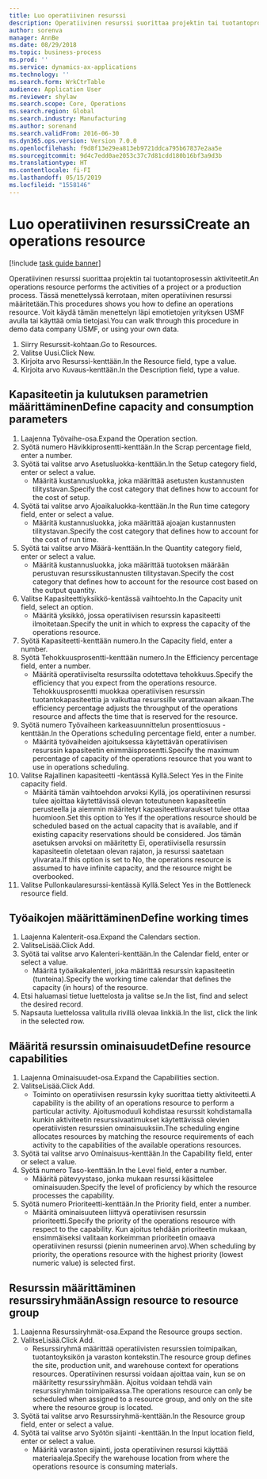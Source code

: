 ```yaml
---
title: Luo operatiivinen resurssi
description: Operatiivinen resurssi suorittaa projektin tai tuotantoprosessin aktiviteetit.
author: sorenva
manager: AnnBe
ms.date: 08/29/2018
ms.topic: business-process
ms.prod: ''
ms.service: dynamics-ax-applications
ms.technology: ''
ms.search.form: WrkCtrTable
audience: Application User
ms.reviewer: shylaw
ms.search.scope: Core, Operations
ms.search.region: Global
ms.search.industry: Manufacturing
ms.author: sorenand
ms.search.validFrom: 2016-06-30
ms.dyn365.ops.version: Version 7.0.0
ms.openlocfilehash: f9d8f13e29ea813eb9721ddca795b67837e2aa5e
ms.sourcegitcommit: 9d4c7edd0ae2053c37c7d81cdd180b16bf3a9d3b
ms.translationtype: HT
ms.contentlocale: fi-FI
ms.lasthandoff: 05/15/2019
ms.locfileid: "1558146"
---
```

# <a name="create-an-operations-resource"></a><span data-ttu-id="4b4da-103">Luo operatiivinen resurssi</span><span class="sxs-lookup"><span data-stu-id="4b4da-103">Create an operations resource</span></span>

[!include [task guide banner](../../includes/task-guide-banner.md)]

<span data-ttu-id="4b4da-104">Operatiivinen resurssi suorittaa projektin tai tuotantoprosessin aktiviteetit.</span><span class="sxs-lookup"><span data-stu-id="4b4da-104">An operations resource performs the activities of a project or a production process.</span></span> <span data-ttu-id="4b4da-105">Tässä menettelyssä kerrotaan, miten operatiivinen resurssi määritetään.</span><span class="sxs-lookup"><span data-stu-id="4b4da-105">This procedures shows you how to define an operations resource.</span></span> <span data-ttu-id="4b4da-106">Voit käydä tämän menettelyn läpi emotietojen yrityksen USMF avulla tai käyttää omia tietojasi.</span><span class="sxs-lookup"><span data-stu-id="4b4da-106">You can walk through this procedure in demo data company USMF, or using your own data.</span></span>

1. <span data-ttu-id="4b4da-107">Siirry Resurssit-kohtaan.</span><span class="sxs-lookup"><span data-stu-id="4b4da-107">Go to Resources.</span></span>
2. <span data-ttu-id="4b4da-108">Valitse Uusi.</span><span class="sxs-lookup"><span data-stu-id="4b4da-108">Click New.</span></span>
3. <span data-ttu-id="4b4da-109">Kirjoita arvo Resurssi-kenttään.</span><span class="sxs-lookup"><span data-stu-id="4b4da-109">In the Resource field, type a value.</span></span>
4. <span data-ttu-id="4b4da-110">Kirjoita arvo Kuvaus-kenttään.</span><span class="sxs-lookup"><span data-stu-id="4b4da-110">In the Description field, type a value.</span></span>

## <a name="define-capacity-and-consumption-parameters"></a><span data-ttu-id="4b4da-111">Kapasiteetin ja kulutuksen parametrien määrittäminen</span><span class="sxs-lookup"><span data-stu-id="4b4da-111">Define capacity and consumption parameters</span></span>
1. <span data-ttu-id="4b4da-112">Laajenna Työvaihe-osa.</span><span class="sxs-lookup"><span data-stu-id="4b4da-112">Expand the Operation section.</span></span>
2. <span data-ttu-id="4b4da-113">Syötä numero Hävikkiprosentti-kenttään.</span><span class="sxs-lookup"><span data-stu-id="4b4da-113">In the Scrap percentage field, enter a number.</span></span>
3. <span data-ttu-id="4b4da-114">Syötä tai valitse arvo Asetusluokka-kenttään.</span><span class="sxs-lookup"><span data-stu-id="4b4da-114">In the Setup category field, enter or select a value.</span></span>
    * <span data-ttu-id="4b4da-115">Määritä kustannusluokka, joka määrittää asetusten kustannusten tilitystavan.</span><span class="sxs-lookup"><span data-stu-id="4b4da-115">Specify the cost category that defines how to account for the cost of setup.</span></span>  
4. <span data-ttu-id="4b4da-116">Syötä tai valitse arvo Ajoaikaluokka-kenttään.</span><span class="sxs-lookup"><span data-stu-id="4b4da-116">In the Run time category field, enter or select a value.</span></span>
    * <span data-ttu-id="4b4da-117">Määritä kustannusluokka, joka määrittää ajoajan kustannusten tilitystavan.</span><span class="sxs-lookup"><span data-stu-id="4b4da-117">Specify the cost category that defines how to account for the cost of run time.</span></span>  
5. <span data-ttu-id="4b4da-118">Syötä tai valitse arvo Määrä-kenttään.</span><span class="sxs-lookup"><span data-stu-id="4b4da-118">In the Quantity category field, enter or select a value.</span></span>
    * <span data-ttu-id="4b4da-119">Määritä kustannusluokka, joka määrittää tuotoksen määrään perustuvan resurssikustannusten tilitystavan.</span><span class="sxs-lookup"><span data-stu-id="4b4da-119">Specify the cost category that defines how to account for the resource cost based on the output quantity.</span></span>  
6. <span data-ttu-id="4b4da-120">Valitse Kapasiteettiyksikkö-kentässä vaihtoehto.</span><span class="sxs-lookup"><span data-stu-id="4b4da-120">In the Capacity unit field, select an option.</span></span>
    * <span data-ttu-id="4b4da-121">Määritä yksikkö, jossa operatiivisen resurssin kapasiteetti ilmoitetaan.</span><span class="sxs-lookup"><span data-stu-id="4b4da-121">Specify the unit in which to express the capacity of the operations resource.</span></span>  
7. <span data-ttu-id="4b4da-122">Syötä Kapasiteetti-kenttään numero.</span><span class="sxs-lookup"><span data-stu-id="4b4da-122">In the Capacity field, enter a number.</span></span>
8. <span data-ttu-id="4b4da-123">Syötä Tehokkuusprosentti-kenttään numero.</span><span class="sxs-lookup"><span data-stu-id="4b4da-123">In the Efficiency percentage field, enter a number.</span></span>
    * <span data-ttu-id="4b4da-124">Määritä operatiiviselta resurssilta odotettava tehokkuus.</span><span class="sxs-lookup"><span data-stu-id="4b4da-124">Specify the efficiency that you expect from the operations resource.</span></span> <span data-ttu-id="4b4da-125">Tehokkuusprosentti muokkaa operatiivisen resurssin tuotantokapasiteettia ja vaikuttaa resurssille varattavaan aikaan.</span><span class="sxs-lookup"><span data-stu-id="4b4da-125">The efficiency percentage adjusts the throughput of the operations resource and affects the time that is reserved for the resource.</span></span>  
9. <span data-ttu-id="4b4da-126">Syötä numero Työvaiheen karkeasuunnittelun prosenttiosuus -kenttään.</span><span class="sxs-lookup"><span data-stu-id="4b4da-126">In the Operations scheduling percentage field, enter a number.</span></span>
    * <span data-ttu-id="4b4da-127">Määritä työvaiheiden ajoituksessa käytettävän operatiivisen resurssin kapasiteetin enimmäisprosentti.</span><span class="sxs-lookup"><span data-stu-id="4b4da-127">Specify the maximum percentage of capacity of the operations resource that you want to use in operations scheduling.</span></span>  
10. <span data-ttu-id="4b4da-128">Valitse Rajallinen kapasiteetti -kentässä Kyllä.</span><span class="sxs-lookup"><span data-stu-id="4b4da-128">Select Yes in the Finite capacity field.</span></span>
    * <span data-ttu-id="4b4da-129">Määritä tämän vaihtoehdon arvoksi Kyllä, jos operatiivinen resurssi tulee ajoittaa käytettävissä olevan toteutuneen kapasiteetin perusteella ja aiemmin määritetyt kapasiteettivaraukset tulee ottaa huomioon.</span><span class="sxs-lookup"><span data-stu-id="4b4da-129">Set this option to Yes if the operations resource should be scheduled based on the actual capacity that is available, and if existing capacity reservations should be considered.</span></span> <span data-ttu-id="4b4da-130">Jos tämän asetuksen arvoksi on määritetty Ei, operatiivisella resurssin kapasiteetin oletetaan olevan rajaton, ja resurssi saatetaan ylivarata.</span><span class="sxs-lookup"><span data-stu-id="4b4da-130">If this option is set to No, the operations resource is assumed to have infinite capacity, and the resource might be overbooked.</span></span>  
11. <span data-ttu-id="4b4da-131">Valitse Pullonkaularesurssi-kentässä Kyllä.</span><span class="sxs-lookup"><span data-stu-id="4b4da-131">Select Yes in the Bottleneck resource field.</span></span>

## <a name="define-working-times"></a><span data-ttu-id="4b4da-132">Työaikojen määrittäminen</span><span class="sxs-lookup"><span data-stu-id="4b4da-132">Define working times</span></span>
1. <span data-ttu-id="4b4da-133">Laajenna Kalenterit-osa.</span><span class="sxs-lookup"><span data-stu-id="4b4da-133">Expand the Calendars section.</span></span>
2. <span data-ttu-id="4b4da-134">ValitseLisää.</span><span class="sxs-lookup"><span data-stu-id="4b4da-134">Click Add.</span></span>
3. <span data-ttu-id="4b4da-135">Syötä tai valitse arvo Kalenteri-kenttään.</span><span class="sxs-lookup"><span data-stu-id="4b4da-135">In the Calendar field, enter or select a value.</span></span>
    * <span data-ttu-id="4b4da-136">Määritä työaikakalenteri, joka määrittää resurssin kapasiteetin (tunteina).</span><span class="sxs-lookup"><span data-stu-id="4b4da-136">Specify the working time calendar that defines the capacity (in hours) of the resource.</span></span>  
4. <span data-ttu-id="4b4da-137">Etsi haluamasi tietue luettelosta ja valitse se.</span><span class="sxs-lookup"><span data-stu-id="4b4da-137">In the list, find and select the desired record.</span></span>
5. <span data-ttu-id="4b4da-138">Napsauta luettelossa valitulla rivillä olevaa linkkiä.</span><span class="sxs-lookup"><span data-stu-id="4b4da-138">In the list, click the link in the selected row.</span></span>

## <a name="define-resource-capabilities"></a><span data-ttu-id="4b4da-139">Määritä resurssin ominaisuudet</span><span class="sxs-lookup"><span data-stu-id="4b4da-139">Define resource capabilities</span></span>
1. <span data-ttu-id="4b4da-140">Laajenna Ominaisuudet-osa.</span><span class="sxs-lookup"><span data-stu-id="4b4da-140">Expand the Capabilities section.</span></span>
2. <span data-ttu-id="4b4da-141">ValitseLisää.</span><span class="sxs-lookup"><span data-stu-id="4b4da-141">Click Add.</span></span>
    * <span data-ttu-id="4b4da-142">Toiminto on operatiivisen resurssin kyky suorittaa tietty aktiviteetti.</span><span class="sxs-lookup"><span data-stu-id="4b4da-142">A capability is the ability of an operations resource to perform a particular activity.</span></span> <span data-ttu-id="4b4da-143">Ajoitusmoduuli kohdistaa resurssit kohdistamalla kunkin aktiviteetin resurssivaatimukset käytettävissä olevien operatiivisten resurssien ominaisuuksiin.</span><span class="sxs-lookup"><span data-stu-id="4b4da-143">The scheduling engine allocates resources by matching the resource requirements of each activity to the capabilities of the available operations resources.</span></span>  
3. <span data-ttu-id="4b4da-144">Syötä tai valitse arvo Ominaisuus-kenttään.</span><span class="sxs-lookup"><span data-stu-id="4b4da-144">In the Capability field, enter or select a value.</span></span>
4. <span data-ttu-id="4b4da-145">Syötä numero Taso-kenttään.</span><span class="sxs-lookup"><span data-stu-id="4b4da-145">In the Level field, enter a number.</span></span>
    * <span data-ttu-id="4b4da-146">Määritä pätevyystaso, jonka mukaan resurssi käsittelee ominaisuuden.</span><span class="sxs-lookup"><span data-stu-id="4b4da-146">Specify the level of proficiency by which the resource processes the capability.</span></span>  
5. <span data-ttu-id="4b4da-147">Syötä numero Prioriteetti-kenttään.</span><span class="sxs-lookup"><span data-stu-id="4b4da-147">In the Priority field, enter a number.</span></span>
    * <span data-ttu-id="4b4da-148">Määritä ominaisuuteen liittyvä operatiivisen resurssin prioriteetti.</span><span class="sxs-lookup"><span data-stu-id="4b4da-148">Specify the priority of the operations resource with respect to the capability.</span></span> <span data-ttu-id="4b4da-149">Kun ajoitus tehdään prioriteetin mukaan, ensimmäiseksi valitaan korkeimman prioriteetin omaava operatiivinen resurssi (pienin numeerinen arvo).</span><span class="sxs-lookup"><span data-stu-id="4b4da-149">When scheduling by priority, the operations resource with the highest priority (lowest numeric value) is selected first.</span></span>  

## <a name="assign-resource-to-resource-group"></a><span data-ttu-id="4b4da-150">Resurssin määrittäminen resurssiryhmään</span><span class="sxs-lookup"><span data-stu-id="4b4da-150">Assign resource to resource group</span></span>
1. <span data-ttu-id="4b4da-151">Laajenna Resurssiryhmät-osa.</span><span class="sxs-lookup"><span data-stu-id="4b4da-151">Expand the Resource groups section.</span></span>
2. <span data-ttu-id="4b4da-152">ValitseLisää.</span><span class="sxs-lookup"><span data-stu-id="4b4da-152">Click Add.</span></span>
    * <span data-ttu-id="4b4da-153">Resurssiryhmä määrittää operatiivisten resurssien toimipaikan, tuotantoyksikön ja varaston kontekstin.</span><span class="sxs-lookup"><span data-stu-id="4b4da-153">The resource group defines the site, production unit, and warehouse context for operations resources.</span></span> <span data-ttu-id="4b4da-154">Operatiivinen resurssi voidaan ajoittaa vain, kun se on määritetty resurssiryhmään. Ajoitus voidaan tehdä vain resurssiryhmän toimipaikassa.</span><span class="sxs-lookup"><span data-stu-id="4b4da-154">The operations resource can only be scheduled when assigned to a resource group, and only on the site where the resource group is located.</span></span>  
3. <span data-ttu-id="4b4da-155">Syötä tai valitse arvo Resurssiryhmä-kenttään.</span><span class="sxs-lookup"><span data-stu-id="4b4da-155">In the Resource group field, enter or select a value.</span></span>
4. <span data-ttu-id="4b4da-156">Syötä tai valitse arvo Syötön sijainti -kenttään.</span><span class="sxs-lookup"><span data-stu-id="4b4da-156">In the Input location field, enter or select a value.</span></span>
    * <span data-ttu-id="4b4da-157">Määritä varaston sijainti, josta operatiivinen resurssi käyttää materiaaleja.</span><span class="sxs-lookup"><span data-stu-id="4b4da-157">Specify the warehouse location from where the operations resource is consuming materials.</span></span>  

